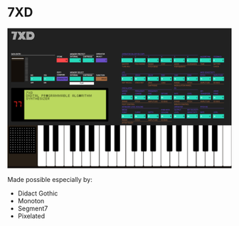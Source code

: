 # 7XD

![7XD Frontend as of 2017 10 16](/screenshot20171016.png)

Made possible especially by:
* Didact Gothic
* Monoton
* Segment7
* Pixelated
